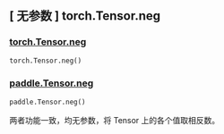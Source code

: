 ## [ 无参数 ] torch.Tensor.neg

### [torch.Tensor.neg](https://pytorch.org/docs/1.13/generated/torch.Tensor.neg.html?highlight=neg#torch.Tensor.neg)

```python
torch.Tensor.neg()
```

### [paddle.Tensor.neg](https://www.paddlepaddle.org.cn/documentation/docs/zh/api/paddle/Tensor_cn.html#neg-name-none)

```python
paddle.Tensor.neg()
```

两者功能一致，均无参数，将 Tensor 上的各个值取相反数。
